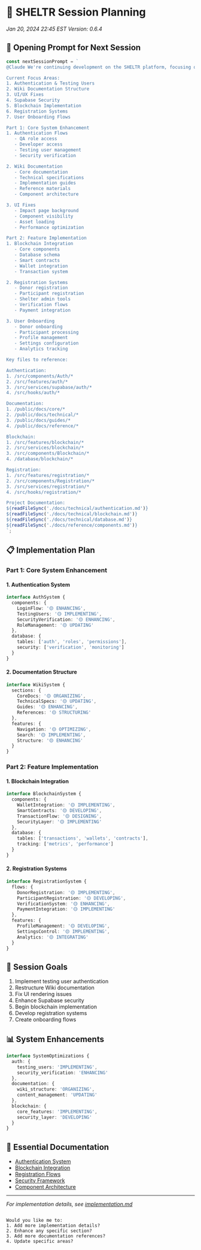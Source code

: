 # 🚀 SHELTR Session Planning
*Jan 20, 2024 22:45 EST*
*Version: 0.6.4*

## 🔄 Opening Prompt for Next Session
```typescript
const nextSessionPrompt = `
@Claude We're continuing development on the SHELTR platform, focusing on user authentication flows, documentation organization, UI fixes, security enhancements, blockchain implementation, and registration systems. Our goal is to ensure robust user experiences while maintaining security and proper documentation.

Current Focus Areas:
1. Authentication & Testing Users
2. Wiki Documentation Structure
3. UI/UX Fixes
4. Supabase Security
5. Blockchain Implementation
6. Registration Systems
7. User Onboarding Flows

Part 1: Core System Enhancement
1. Authentication Flows
   - QA role access
   - Developer access
   - Testing user management
   - Security verification

2. Wiki Documentation
   - Core documentation
   - Technical specifications
   - Implementation guides
   - Reference materials
   - Component architecture

3. UI Fixes
   - Impact page background
   - Component visibility
   - Asset loading
   - Performance optimization

Part 2: Feature Implementation
1. Blockchain Integration
   - Core components
   - Database schema
   - Smart contracts
   - Wallet integration
   - Transaction system

2. Registration Systems
   - Donor registration
   - Participant registration
   - Shelter admin tools
   - Verification flows
   - Payment integration

3. User Onboarding
   - Donor onboarding
   - Participant processing
   - Profile management
   - Settings configuration
   - Analytics tracking

Key files to reference:

Authentication:
1. /src/components/Auth/*
2. /src/features/auth/*
3. /src/services/supabase/auth/*
4. /src/hooks/auth/*

Documentation:
1. /public/docs/core/*
2. /public/docs/technical/*
3. /public/docs/guides/*
4. /public/docs/reference/*

Blockchain:
1. /src/features/blockchain/*
2. /src/services/blockchain/*
3. /src/components/Blockchain/*
4. /database/blockchain/*

Registration:
1. /src/features/registration/*
2. /src/components/Registration/*
3. /src/services/registration/*
4. /src/hooks/registration/*

Project Documentation:
${readFileSync('./docs/technical/authentication.md')}
${readFileSync('./docs/technical/blockchain.md')}
${readFileSync('./docs/technical/database.md')}
${readFileSync('./docs/reference/components.md')}
`;
```

## 📋 Implementation Plan

### Part 1: Core System Enhancement

#### 1. Authentication System
```typescript
interface AuthSystem {
  components: {
    LoginFlow: '🟡 ENHANCING',
    TestingUsers: '🟡 IMPLEMENTING',
    SecurityVerification: '🟡 ENHANCING',
    RoleManagement: '🟡 UPDATING'
  },
  database: {
    tables: ['auth', 'roles', 'permissions'],
    security: ['verification', 'monitoring']
  }
}
```

#### 2. Documentation Structure
```typescript
interface WikiSystem {
  sections: {
    CoreDocs: '🟡 ORGANIZING',
    TechnicalSpecs: '🟡 UPDATING',
    Guides: '🟡 ENHANCING',
    References: '🟡 STRUCTURING'
  },
  features: {
    Navigation: '🟡 OPTIMIZING',
    Search: '🟡 IMPLEMENTING',
    Structure: '🟡 ENHANCING'
  }
}
```

### Part 2: Feature Implementation

#### 1. Blockchain Integration
```typescript
interface BlockchainSystem {
  components: {
    WalletIntegration: '🟡 IMPLEMENTING',
    SmartContracts: '🟡 DEVELOPING',
    TransactionFlow: '🟡 DESIGNING',
    SecurityLayer: '🟡 IMPLEMENTING'
  },
  database: {
    tables: ['transactions', 'wallets', 'contracts'],
    tracking: ['metrics', 'performance']
  }
}
```

#### 2. Registration Systems
```typescript
interface RegistrationSystem {
  flows: {
    DonorRegistration: '🟡 IMPLEMENTING',
    ParticipantRegistration: '🟡 DEVELOPING',
    VerificationSystem: '🟡 ENHANCING',
    PaymentIntegration: '🟡 IMPLEMENTING'
  },
  features: {
    ProfileManagement: '🟡 DEVELOPING',
    SettingsControl: '🟡 IMPLEMENTING',
    Analytics: '🟡 INTEGRATING'
  }
}
```

## 🎯 Session Goals
1. Implement testing user authentication
2. Restructure Wiki documentation
3. Fix UI rendering issues
4. Enhance Supabase security
5. Begin blockchain implementation
6. Develop registration systems
7. Create onboarding flows

## 📊 System Enhancements
```typescript
interface SystemOptimizations {
  auth: {
    testing_users: 'IMPLEMENTING',
    security_verification: 'ENHANCING'
  },
  documentation: {
    wiki_structure: 'ORGANIZING',
    content_management: 'UPDATING'
  },
  blockchain: {
    core_features: 'IMPLEMENTING',
    security_layer: 'DEVELOPING'
  }
}
```

## 🔗 Essential Documentation
- [Authentication System](/docs/technical/authentication.md)
- [Blockchain Integration](/docs/technical/blockchain.md)
- [Registration Flows](/docs/technical/registration.md)
- [Security Framework](/docs/technical/security.md)
- [Component Architecture](/docs/reference/components.md)

---
*For implementation details, see [implementation.md](./implementation.md)*
```

Would you like me to:
1. Add more implementation details?
2. Enhance any specific section?
3. Add more documentation references?
4. Update specific areas?